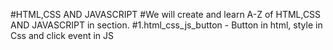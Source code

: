 #HTML,CSS AND JAVASCRIPT
#We will create and learn A-Z of HTML,CSS AND JAVASCRIPT in section.
#1.html_css_js_button - Button in html, style in Css and click event in JS
